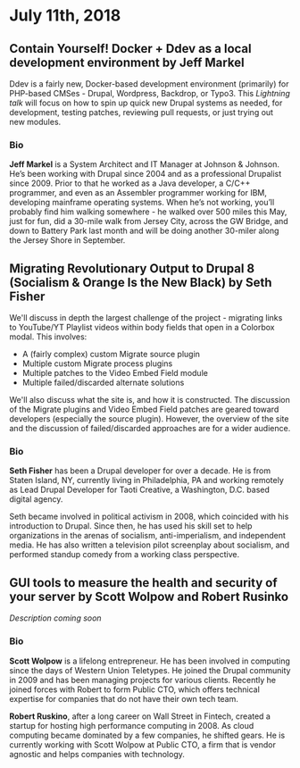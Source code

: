 # July 11th, 2018

## Contain Yourself! Docker + Ddev as a local development environment by Jeff Markel

Ddev is a fairly new, Docker-based development environment (primarily) for PHP-based CMSes - Drupal, Wordpress, Backdrop, or Typo3. This _Lightning talk_ will focus on how to spin up quick new Drupal systems as needed, for development, testing patches, reviewing pull requests, or just trying out new modules.

### Bio

**Jeff Markel** is a System Architect and IT Manager at Johnson & Johnson. He’s been working with Drupal since 2004 and as a professional Drupalist since 2009. Prior to that he worked as a Java developer, a C/C++ programmer, and even as an Assembler programmer working for IBM, developing mainframe operating systems. When he’s not working, you’ll probably find him walking somewhere - he walked over 500 miles this May, just for fun, did a 30-mile walk from Jersey City, across the GW Bridge, and down to Battery Park last month and will be doing another 30-miler along the Jersey Shore in September.

## Migrating Revolutionary Output to Drupal 8 (Socialism & Orange Is the New Black) by Seth Fisher

We'll discuss in depth the largest challenge of the project - migrating links to YouTube/YT Playlist videos within body fields that open in a Colorbox modal. This involves:
* A (fairly complex) custom Migrate source plugin
* Multiple custom Migrate process plugins
* Multiple patches to the Video Embed Field module
* Multiple failed/discarded alternate solutions

We'll also discuss what the site is, and how it is constructed. The discussion of the Migrate plugins and Video Embed Field patches are geared toward developers (especially the source plugin). However, the overview of the site and the discussion of failed/discarded approaches are for a wider audience.

### Bio

**Seth Fisher** has been a Drupal developer for over a decade. He is from Staten Island, NY, currently living in Philadelphia, PA and working remotely as Lead Drupal Developer for Taoti Creative, a Washington, D.C. based digital agency.

Seth became involved in political activism in 2008, which coincided with his introduction to Drupal. Since then, he has used his skill set to help organizations in the arenas of socialism, anti-imperialism, and independent media. He has also written a television pilot screenplay about socialism, and performed standup comedy from a working class perspective.

## GUI tools to measure the health and security of your server by Scott Wolpow and Robert Rusinko

_Description coming soon_

### Bio

**Scott Wolpow** is a lifelong entrepreneur. He has been involved in computing since the days of Western Union Teletypes. He joined the Drupal community in 2009 and has been managing projects for various clients. Recently he joined forces with Robert to form Public CTO, which offers technical expertise for companies that do not have their own tech team.

**Robert Ruskino**, after a long career on Wall Street in Fintech, created a startup for hosting high performance computing in 2008. As cloud computing became dominated by a few companies, he shifted gears. He is currently working with Scott Wolpow at Public CTO, a firm that is vendor agnostic and helps companies with technology.


